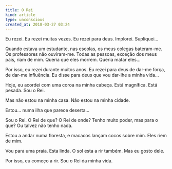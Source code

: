 ```yaml
---
title: O Rei
kind: article
type: unconscious
created_at: 2018-03-27 03:24
---
```


Eu rezei. Eu rezei muitas vezes. Eu rezei para deus. Implorei. Supliquei\...

Quando estava um estudante, nas escolas, os meus colegas bateram-me. Os professores não ouviram-me. Todas as pessoas, exceção dos meus pais, riam de mim. Queria que eles morrem. Queria matar eles\...

Por isso, eu rezei durante muitos anos. Eu rezei para deus de dar-me força, de dar-me influência. Eu disse para deus que vou dar-lhe a minha vida\...

Hoje, eu acordei com uma coroa na minha cabeça. Está magnífica. Está pesada. Sou o Rei.

Mas não estou na minha casa. Não estou na minha cidade.

Estou\... numa ilha que parece deserta\...

Sou o Rei. O Rei de que? O Rei de onde? Tenho muito poder, mas para o que? Ou talvez não tenho nada.

Estou a andar numa floresta, e macacos lançam cocos sobre mim. Eles riem de mim.

Vou para uma praia. Esta linda. O sol esta a rir também. Mas eu gosto dele.

Por isso, eu começo a rir. Sou o Rei da minha vida.
